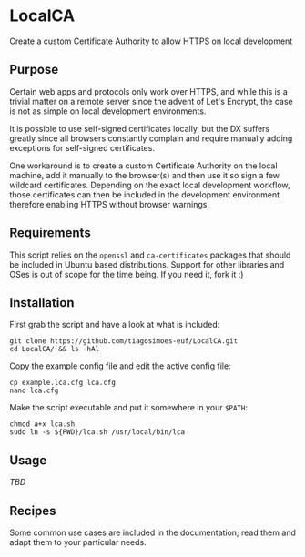 # LocalCA

Create a custom Certificate Authority to allow HTTPS on local development

## Purpose

Certain web apps and protocols only work over HTTPS, and while this is a trivial matter on a remote server since the advent of Let's Encrypt, the case is not as simple on local development environments.

It is possible to use self-signed certificates locally, but the DX suffers greatly since all browsers constantly complain and require manually adding exceptions for self-signed certificates.

One workaround is to create a custom Certificate Authority on the local machine, add it manually to the browser(s) and then use it so sign a few wildcard certificates. Depending on the exact local development workflow, those certificates can then be included in the development environment therefore enabling HTTPS without browser warnings.

## Requirements

This script relies on the `openssl` and `ca-certificates` packages that should be included in Ubuntu based distributions. Support for other libraries and OSes is out of scope for the time being. If you need it, fork it :)

## Installation

First grab the script and have a look at what is included:

    git clone https://github.com/tiagosimoes-euf/LocalCA.git
    cd LocalCA/ && ls -hAl

Copy the example config file and edit the active config file:

    cp example.lca.cfg lca.cfg
    nano lca.cfg

Make the script executable and put it somewhere in your `$PATH`:

    chmod a+x lca.sh
    sudo ln -s ${PWD}/lca.sh /usr/local/bin/lca

## Usage

*TBD*

## Recipes

Some common use cases are included in the documentation; read them and adapt them to your particular needs.
